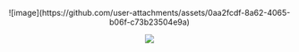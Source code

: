<p align="center">
![image](https://github.com/user-attachments/assets/0aa2fcdf-8a62-4065-b06f-c73b23504e9a)
<p align="center">

<img src="https://komarev.com/ghpvc/?username=kysouu&color=bab9b5">
